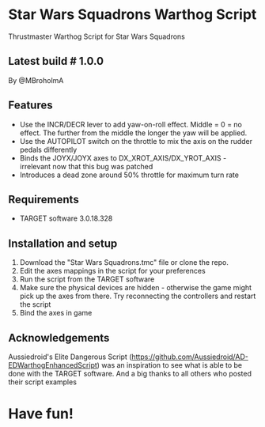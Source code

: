 # Star Wars Squadrons Warthog Script
Thrustmaster Warthog Script for Star Wars Squadrons
## ##
## Latest build # 1.0.0

By @MBroholmA

## Features ##
- Use the INCR/DECR lever to add yaw-on-roll effect. Middle = 0 = no effect. The further from the middle the longer the yaw will be applied.
- Use the AUTOPILOT switch on the throttle to mix the axis on the rudder pedals differently
- Binds the JOYX/JOYX axes to DX_XROT_AXIS/DX_YROT_AXIS - irrelevant now that this bug was patched
- Introduces a dead zone around 50% throttle for maximum turn rate

## Requirements ##
- TARGET software 3.0.18.328

## Installation and setup ##
1. Download the "Star Wars Squadrons.tmc" file or clone the repo.
2. Edit the axes mappings in the script for your preferences
3. Run the script from the TARGET software
4. Make sure the physical devices are hidden - otherwise the game might pick up the axes from there. Try reconnecting the controllers and restart the script
5. Bind the axes in game

## Acknowledgements ##
Aussiedroid's Elite Dangerous Script (https://github.com/Aussiedroid/AD-EDWarthogEnhancedScript) was an inspiration to see what is able to be done with the TARGET software.
And a big thanks to all others who posted their script examples

## ##
# Have fun! #
